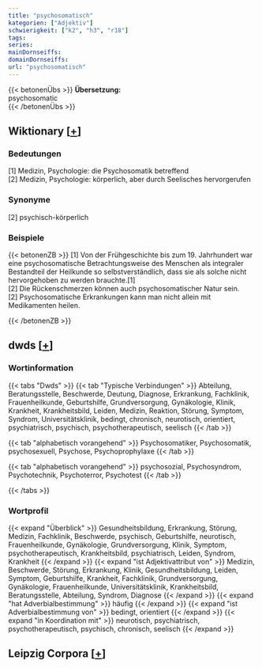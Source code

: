 ```yaml
---
title: "psychosomatisch"
kategorien: ["Adjektiv"]
schwierigkeit: ["k2", "h3", "r18"]
tags:
series:
mainDornseiffs:
domainDornseiffs:
url: "psychosomatisch"
---
```


{{< betonenÜbs >}}
**Übersetzung:**  
psychosomatic  
{{< /betonenÜbs >}}

## Wiktionary [[+](https://de.wiktionary.org/wiki/psychosomatisch)]

### Bedeutungen
[1] Medizin, Psychologie: die Psychosomatik betreffend  
[2] Medizin, Psychologie: körperlich, aber durch Seelisches hervorgerufen  

### Synonyme
[2] psychisch-körperlich  

### Beispiele
{{< betonenZB >}}
[1] Von der Frühgeschichte bis zum 19. Jahrhundert war eine psychosomatische Betrachtungsweise des Menschen als integraler Bestandteil der Heilkunde so selbstverständlich, dass sie als solche nicht hervorgehoben zu werden brauchte.[1]  
[2] Die Rückenschmerzen können auch psychosomatischer Natur sein.  
[2] Psychosomatische Erkrankungen kann man nicht allein mit Medikamenten heilen.  

{{< /betonenZB >}}


## dwds [[+](https://www.dwds.de/wb/psychosomatisch)]

### Wortinformation
{{< tabs "Dwds" >}}
{{< tab "Typische Verbindungen" >}}
Abteilung, Beratungsstelle, Beschwerde, Deutung, Diagnose, Erkrankung, Fachklinik, Frauenheilkunde, Geburtshilfe, Grundversorgung, Gynäkologie, Klinik, Krankheit, Krankheitsbild, Leiden, Medizin, Reaktion, Störung, Symptom, Syndrom, Universitätsklinik, bedingt, chronisch, neurotisch, orientiert, psychiatrisch, psychisch, psychotherapeutisch, seelisch
{{< /tab >}}

{{< tab "alphabetisch vorangehend" >}}
Psychosomatiker, Psychosomatik, psychosexuell, Psychose, Psychoprophylaxe
{{< /tab >}}

{{< tab "alphabetisch vorangehend" >}}
psychosozial, Psychosyndrom, Psychotechnik, Psychoterror, Psychotest
{{< /tab >}}

{{< /tabs >}}

### Wortprofil
{{< expand "Überblick" >}} Gesundheitsbildung, Erkrankung, Störung, Medizin, Fachklinik, Beschwerde, psychisch, Geburtshilfe, neurotisch, Frauenheilkunde, Gynäkologie, Grundversorgung, Klinik, Symptom, psychotherapeutisch, Krankheitsbild, psychiatrisch, Leiden, Syndrom, Krankheit {{< /expand >}}
{{< expand "ist Adjektivattribut von" >}} Medizin, Beschwerde, Störung, Erkrankung, Klinik, Gesundheitsbildung, Leiden, Symptom, Geburtshilfe, Krankheit, Fachklinik, Grundversorgung, Gynäkologie, Frauenheilkunde, Universitätsklinik, Krankheitsbild, Beratungsstelle, Abteilung, Syndrom, Diagnose {{< /expand >}}
{{< expand "hat Adverbialbestimmung" >}} häufig {{< /expand >}}
{{< expand "ist Adverbialbestimmung von" >}} bedingt, orientiert {{< /expand >}}
{{< expand "in Koordination mit" >}} neurotisch, psychiatrisch, psychotherapeutisch, psychisch, chronisch, seelisch {{< /expand >}}

## Leipzig Corpora [[+](https://corpora.uni-leipzig.de/en/res?word=psychosomatisch&corpusId=deu_newscrawl-public_2018)]

